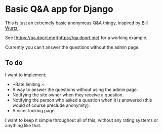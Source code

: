 # Basic Q&A app for Django

This is just an extremely basic anonymous Q&A thingy, inspired by [Bill Wurtz'](http://www.billwurtz.com/questions/questions.html). 

See [https://qa.dport.me](https://qa.dport.me) for a working example.

Currently you can't answer the questions without the admin page.

## To do
I want to implement:
- ~Rate limiting.~
- A way to answer the questions without using the admin page.
- Notifying the site owner when they receive a question.
- Notifying the person who asked a question when it is answered (this would of course preclude anonymity).
- A nicer looking page.

I want to keep it simple throughout all of this, without any rating systems or anything like that.